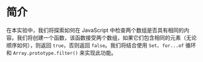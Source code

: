 # 简介

在本实验中，我们将探索如何在 JavaScript 中检查两个数组是否具有相同的内容。我们将创建一个函数，该函数接受两个数组，如果它们包含相同的元素（无论顺序如何），则返回 `true`，否则返回 `false`。我们将结合使用 `Set`、`for...of` 循环和 `Array.prototype.filter()` 来实现此功能。
